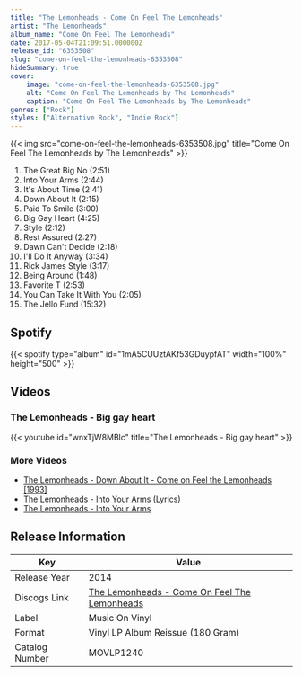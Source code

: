 ```yaml
---
title: "The Lemonheads - Come On Feel The Lemonheads"
artist: "The Lemonheads"
album_name: "Come On Feel The Lemonheads"
date: 2017-05-04T21:09:51.000000Z
release_id: "6353508"
slug: "come-on-feel-the-lemonheads-6353508"
hideSummary: true
cover:
    image: "come-on-feel-the-lemonheads-6353508.jpg"
    alt: "Come On Feel The Lemonheads by The Lemonheads"
    caption: "Come On Feel The Lemonheads by The Lemonheads"
genres: ["Rock"]
styles: ["Alternative Rock", "Indie Rock"]
---
```


{{< img src="come-on-feel-the-lemonheads-6353508.jpg" title="Come On Feel The Lemonheads by The Lemonheads" >}}

<!-- section break -->

1. The Great Big No (2:51)
2. Into Your Arms (2:44)
3. It's About Time (2:41)
4. Down About It (2:15)
5. Paid To Smile (3:00)
6. Big Gay Heart (4:25)
7. Style (2:12)
8. Rest Assured (2:27)
9. Dawn Can't Decide (2:18)
10. I'll Do It Anyway (3:34)
11. Rick James Style (3:17)
12. Being Around (1:48)
13. Favorite T (2:53)
14. You Can Take It With You (2:05)
15. The Jello Fund (15:32)

<!-- section break -->


## Spotify
{{< spotify type="album" id="1mA5CUUztAKf53GDuypfAT" width="100%" height="500" >}}



## Videos
### The Lemonheads - Big gay heart
{{< youtube id="wnxTjW8MBlc" title="The Lemonheads - Big gay heart" >}}<br>

### More Videos

- [The Lemonheads - Down About It - Come on Feel the Lemonheads [1993]](https://www.youtube.com/watch?v=66dq0FIQO8c)
- [The Lemonheads - Into Your Arms (Lyrics)](https://www.youtube.com/watch?v=Kt-lmyQG6GI)
- [The Lemonheads - Into Your Arms](https://www.youtube.com/watch?v=ZhlJCQH7-SQ)


## Release Information
|  Key           | Value                                                |
| ---------------| ---------------------------------------------------- |
| Release Year   | 2014                                   |
| Discogs Link   | [The Lemonheads - Come On Feel The Lemonheads](https://www.discogs.com/release/6353508-The-Lemonheads-Come-On-Feel-The-Lemonheads) |
| Label          | Music On Vinyl |
| Format         | Vinyl LP Album Reissue (180 Gram) |
| Catalog Number | MOVLP1240 |
